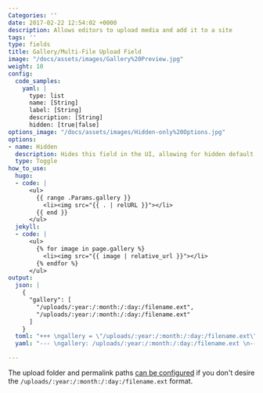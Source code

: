 ```yaml
---
Categories: ''
date: 2017-02-22 12:54:02 +0000
description: Allows editors to upload media and add it to a site
tags: ''
type: fields
title: Gallery/Multi-File Upload Field
image: "/docs/assets/images/Gallery%20Preview.jpg"
weight: 10
config:
  code_samples:
    yaml: |
      type: list
      name: [String]
      label: [String]
      description: [String]
      hidden: [true|false]
options_image: "/docs/assets/images/Hidden-only%20Options.jpg"
options:
- name: Hidden
  description: Hides this field in the UI, allowing for hidden default values.
  type: Toggle
how_to_use:
  hugo:
  - code: |
      <ul>
        {{ range .Params.gallery }}
          <li><img src="{{ . | relURL }}"></li>
        {{ end }}
      </ul>
  jekyll:
  - code: |
      <ul>
        {% for image in page.gallery %}
          <li><img src="{{ image | relative_url }}"></li>
        {% endfor %}
      </ul>
output:
  json: |
    {
      "gallery": [
        "/uploads/:year:/:month:/:day:/filename.ext",
        "/uploads/:year:/:month:/:day:/filename.ext"
      ]
    }
  toml: "+++ \ngallery = \"/uploads/:year:/:month:/:day:/filename.ext\"\n+++ \n"
  yaml: "--- \ngallery: /uploads/:year:/:month:/:day:/filename.ext \n--- \n"

---
```

The upload folder and permalink paths [can be configured](/docs/site-configuration/media-uploads/) if you don't desire the `/uploads/:year:/:month:/:day:/filename.ext` format.
